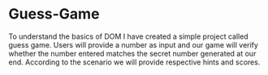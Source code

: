 # Guess-Game
To understand the basics of DOM I have created a simple project called guess game. Users will provide a number as input and our game will verify whether the number entered matches the secret number generated at our end. According to the scenario we will provide respective hints and scores.
